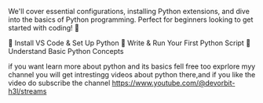 We'll cover essential configurations, installing Python extensions, and dive into the basics of Python programming. Perfect for beginners looking to get started with coding! 🚀

🔹 Install VS Code & Set Up Python
🔹 Write & Run Your First Python Script
🔹 Understand Basic Python Concepts

if you want learn more about python and its basics fell free too exprlore myy channel you will get intrestingg videos about python there,and if you like the video do subscribe the channel
https://www.youtube.com/@devorbit-h3l/streams
